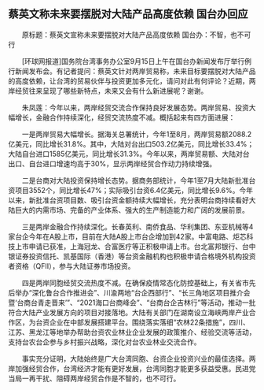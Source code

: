 ## 蔡英文称未来要摆脱对大陆产品高度依赖 国台办回应
　　原标题：蔡英文宣称未来要摆脱对大陆产品高度依赖 国台办：不智，也不可行

　　[环球网报道]国务院台湾事务办公室9月15日上午在国台办新闻发布厅举行例行新闻发布会。有记者提问：蔡英文针对两岸贸易称，未来目标要摆脱对大陆产品的高度依赖，让台湾的贸易伙伴与投资更加多元化，请问对此有何评论？近期，两岸经贸往来呈现了哪些新特点，未来又会有什么新进展呢？谢谢。

　　朱凤莲：今年以来，两岸经贸交流合作保持良好发展态势。两岸贸易、投资大幅增长，金融合作持续深化，经贸交流热度不减。概括起来有四方面进展：

　　一是两岸贸易大幅增长。据海关总署统计，今年1至8月，两岸贸易额2088.2亿美元，同比增长31.8%。其中，大陆对台出口503.2亿美元，同比增长33.4%；大陆自台进口1585亿美元，同比增长31.3%。今年以来，两岸贸易额、大陆对台出口、自台进口增速均高于30%，显示两岸经贸合作动力持续增强。

　　二是台商对大陆投资保持增长态势。据商务部统计，今年1至7月大陆新批准台资项目3552个，同比增长47%；实际吸引台资6.4亿美元，同比增长9.6%。今年以来，新批准台资项目数、吸引台资金额持续大幅增长，充分表明台商持续看好大陆巨大的内需市场、完备的产业体系、强大的生产制造能力和广阔的发展前景。

　　三是两岸金融合作持续深化。长春英利、南侨食品、华利集团、东亚机械等4家台企今年在A股上市，目前在大陆A股上市台企增加到42家。中富电路、炬芯科技上市申请已获准，上海冠龙、合富医疗等正积极申请上市。台北富邦银行、台中银证券投资信托、凯基国际（香港）等台资金融机构也积极申请合格境外机构投资者资格（QFII），参与大陆证券市场投资。

　　四是两岸同胞经贸交流热度不减。在确保疫情常态化防控基础上，有关省市先后举办“深化鲁台合作推进会”、川渝两地“台企西部行”、“长三角地区项目推介会暨‘台商台青走晋来’”、“2021海口台商峰会”、“台商台企吉林行”等活动，推动一批符合大陆产业发展方向的项目对接落地。大陆有关部门在湖南设立海峡两岸产业合作区，为台资企业在中部发展搭建平台。围绕落实落细“农林22条措施”，四川、江苏、黑龙江等地举办帮助台资农业林业企业发展的政策推介、经验交流等活动，支持台农台企参与乡村振兴战略，深化对台农业林业交流合作。

　　事实充分证明，大陆始终是广大台湾同胞、台资企业投资兴业的最佳选择。两岸加强经贸合作，台湾经济才能有更好发展，台湾同胞才能更多获益受惠。民进党当局一再干扰、阻碍两岸经贸合作是不智的，也不可行。

